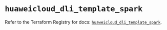 # `huaweicloud_dli_template_spark`

Refer to the Terraform Registry for docs: [`huaweicloud_dli_template_spark`](https://registry.terraform.io/providers/huaweicloud/huaweicloud/1.71.1/docs/resources/dli_template_spark).
